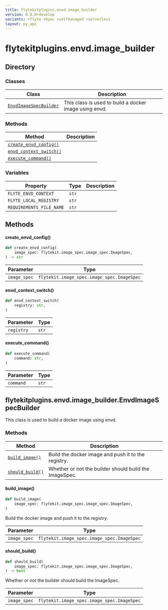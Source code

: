 ```yaml
---
title: flytekitplugins.envd.image_builder
version: 0.0.0+develop
variants: +flyte +byoc +selfmanaged +serverless
layout: py_api
---
```


# flytekitplugins.envd.image_builder

## Directory

### Classes

| Class | Description |
|-|-|
| [`EnvdImageSpecBuilder`](.././flytekitplugins.envd.image_builder#flytekitpluginsenvdimage_builderenvdimagespecbuilder) | This class is used to build a docker image using envd. |

### Methods

| Method | Description |
|-|-|
| [`create_envd_config()`](#create_envd_config) |  |
| [`envd_context_switch()`](#envd_context_switch) |  |
| [`execute_command()`](#execute_command) |  |


### Variables

| Property | Type | Description |
|-|-|-|
| `FLYTE_ENVD_CONTEXT` | `str` |  |
| `FLYTE_LOCAL_REGISTRY` | `str` |  |
| `REQUIREMENTS_FILE_NAME` | `str` |  |

## Methods

#### create_envd_config()

```python
def create_envd_config(
    image_spec: flytekit.image_spec.image_spec.ImageSpec,
) -> str
```
| Parameter | Type |
|-|-|
| `image_spec` | `flytekit.image_spec.image_spec.ImageSpec` |

#### envd_context_switch()

```python
def envd_context_switch(
    registry: str,
)
```
| Parameter | Type |
|-|-|
| `registry` | `str` |

#### execute_command()

```python
def execute_command(
    command: str,
)
```
| Parameter | Type |
|-|-|
| `command` | `str` |

## flytekitplugins.envd.image_builder.EnvdImageSpecBuilder

This class is used to build a docker image using envd.


### Methods

| Method | Description |
|-|-|
| [`build_image()`](#build_image) | Build the docker image and push it to the registry. |
| [`should_build()`](#should_build) | Whether or not the builder should build the ImageSpec. |


#### build_image()

```python
def build_image(
    image_spec: flytekit.image_spec.image_spec.ImageSpec,
)
```
Build the docker image and push it to the registry.



| Parameter | Type |
|-|-|
| `image_spec` | `flytekit.image_spec.image_spec.ImageSpec` |

#### should_build()

```python
def should_build(
    image_spec: flytekit.image_spec.image_spec.ImageSpec,
) -> bool
```
Whether or not the builder should build the ImageSpec.



| Parameter | Type |
|-|-|
| `image_spec` | `flytekit.image_spec.image_spec.ImageSpec` |

